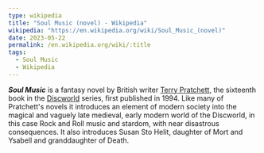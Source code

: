 ```yaml
---
type: wikipedia
title: "Soul Music (novel) - Wikipedia"
wikipedia: "https://en.wikipedia.org/wiki/Soul_Music_(novel)"
date: 2023-05-22
permalink: /en.wikipedia.org/wiki/:title
tags:
  - Soul Music
  - Wikipedia
---
```

***Soul Music*** is a fantasy novel by British writer [Terry Pratchett](/en.wikipedia.org/wiki/Terry_Pratchett), the sixteenth book in the [Discworld](/en.wikipedia.org/wiki/Discworld) series, first published in 1994. Like many of Pratchett's novels it introduces an element of modern society into the magical and vaguely late medieval, early modern world of the Discworld, in this case Rock and Roll music and stardom, with near disastrous consequences. It also introduces Susan Sto Helit, daughter of Mort and Ysabell and granddaughter of Death.